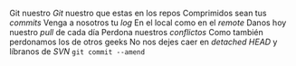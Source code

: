 Git nuestro 
*Git* nuestro que estas en los repos
Comprimidos sean tus *commits* 
Venga a nosotros tu *log* 
En el local como en el *remote* 
Danos hoy nuestro *pull* de cada día
Perdona nuestros *conflictos* 
Como también perdonamos los de otros 
geeks 
No nos dejes caer en *detached HEAD* 
y líbranos de *SVN*
`git commit --amend`
